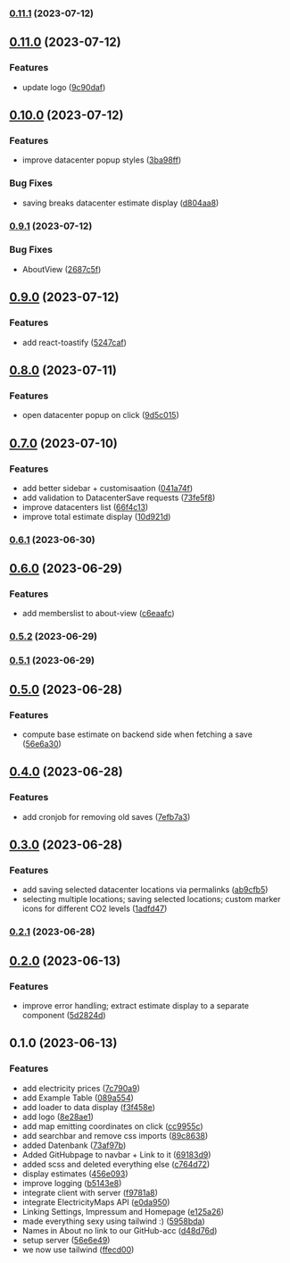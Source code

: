 

### [0.11.1](https://github.com/TeoDevGerman/CleanCloud/compare/0.11.0...0.11.1) (2023-07-12)

## [0.11.0](https://github.com/TeoDevGerman/CleanCloud/compare/0.10.0...0.11.0) (2023-07-12)


### Features

* update logo ([9c90daf](https://github.com/TeoDevGerman/CleanCloud/commit/9c90daf5332fba36fb58db8f074998d23d189771))

## [0.10.0](https://github.com/TeoDevGerman/CleanCloud/compare/0.9.1...0.10.0) (2023-07-12)


### Features

* improve datacenter popup styles ([3ba98ff](https://github.com/TeoDevGerman/CleanCloud/commit/3ba98ff5765b727fe1a9ba419997b3d43621841b))


### Bug Fixes

* saving breaks datacenter estimate display ([d804aa8](https://github.com/TeoDevGerman/CleanCloud/commit/d804aa8328944ff33f8b383c8bcc1439efa73dd2))

### [0.9.1](https://github.com/TeoDevGerman/CleanCloud/compare/0.9.0...0.9.1) (2023-07-12)


### Bug Fixes

* AboutView ([2687c5f](https://github.com/TeoDevGerman/CleanCloud/commit/2687c5f65041539e6f48e706308a864ef2b61576))

## [0.9.0](https://github.com/TeoDevGerman/CleanCloud/compare/0.8.0...0.9.0) (2023-07-12)


### Features

* add react-toastify ([5247caf](https://github.com/TeoDevGerman/CleanCloud/commit/5247cafcf2f8cb223e1f01237c5b0c49e8bea7de))

## [0.8.0](https://github.com/TeoDevGerman/CleanCloud/compare/0.7.0...0.8.0) (2023-07-11)


### Features

* open datacenter popup on click ([9d5c015](https://github.com/TeoDevGerman/CleanCloud/commit/9d5c015b32a00ce7d92ba6f31e77e2e643e94f22))

## [0.7.0](https://github.com/TeoDevGerman/CleanCloud/compare/0.6.1...0.7.0) (2023-07-10)


### Features

* add better sidebar + customisaation ([041a74f](https://github.com/TeoDevGerman/CleanCloud/commit/041a74f6a203c81244e99161009dbc48df78d824))
* add validation to DatacenterSave requests ([73fe5f8](https://github.com/TeoDevGerman/CleanCloud/commit/73fe5f8f5046448f8d707a763c457a380c78a61a))
* improve datacenters list ([66f4c13](https://github.com/TeoDevGerman/CleanCloud/commit/66f4c130eabaec315d8233fbf40335105848c321))
* improve total estimate display ([10d921d](https://github.com/TeoDevGerman/CleanCloud/commit/10d921d944926d5053722c5b086d4795621bac84))

### [0.6.1](https://github.com/TeoDevGerman/CleanCloud/compare/0.6.0...0.6.1) (2023-06-30)

## [0.6.0](https://github.com/TeoDevGerman/CleanCloud/compare/0.5.2...0.6.0) (2023-06-29)


### Features

* add memberslist to about-view ([c6eaafc](https://github.com/TeoDevGerman/CleanCloud/commit/c6eaafcbfc624a05d4c55cf368f446cbed1f329c))

### [0.5.2](https://github.com/TeoDevGerman/CleanCloud/compare/0.5.1...0.5.2) (2023-06-29)

### [0.5.1](https://github.com/TeoDevGerman/CleanCloud/compare/0.5.0...0.5.1) (2023-06-29)

## [0.5.0](https://github.com/TeoDevGerman/CleanCloud/compare/0.4.0...0.5.0) (2023-06-28)


### Features

* compute base estimate on backend side when fetching a save ([56e6a30](https://github.com/TeoDevGerman/CleanCloud/commit/56e6a3028bda8c022be3d36e734715a332064fbf))

## [0.4.0](https://github.com/TeoDevGerman/CleanCloud/compare/0.3.0...0.4.0) (2023-06-28)


### Features

* add cronjob for removing old saves ([7efb7a3](https://github.com/TeoDevGerman/CleanCloud/commit/7efb7a3ba5717d45faaacd2a17a2b2cb58179663))

## [0.3.0](https://github.com/TeoDevGerman/CleanCloud/compare/0.2.1...0.3.0) (2023-06-28)


### Features

* add saving selected datacenter locations via permalinks ([ab9cfb5](https://github.com/TeoDevGerman/CleanCloud/commit/ab9cfb5e43a8762571ed1e8bb7818fbfea25810c))
* selecting multiple locations; saving selected locations; custom marker icons for different CO2 levels ([1adfd47](https://github.com/TeoDevGerman/CleanCloud/commit/1adfd475dd8a2d01b641e5a6b1a411d6f0be507f))

### [0.2.1](https://github.com/TeoDevGerman/CleanCloud/compare/0.2.0...0.2.1) (2023-06-28)

## [0.2.0](https://github.com/TeoDevGerman/CleanCloud/compare/0.1.0...0.2.0) (2023-06-13)


### Features

* improve error handling; extract estimate display to a separate component ([5d2824d](https://github.com/TeoDevGerman/CleanCloud/commit/5d2824dc1b0bb6af9d44f19da7c23c05e688ba3d))

## 0.1.0 (2023-06-13)


### Features

* add electricity prices ([7c790a9](https://github.com/TeoDevGerman/CleanCloud/commit/7c790a96d929db883dfd2d6ff52dd75d9f19dcdd))
* add Example Table ([089a554](https://github.com/TeoDevGerman/CleanCloud/commit/089a55408a9a15584187b515892154b63eb94bf8))
* add loader to data display ([f3f458e](https://github.com/TeoDevGerman/CleanCloud/commit/f3f458ef9c50989ed3d8069366ee267b25802ff1))
* add logo ([8e28ae1](https://github.com/TeoDevGerman/CleanCloud/commit/8e28ae1e37c65608c243e22415ec26ee65db29f3))
* add map emitting coordinates on click ([cc9955c](https://github.com/TeoDevGerman/CleanCloud/commit/cc9955c181616b8ddb504f044ae476b0ded9f2d9))
* add searchbar and remove css imports ([89c8638](https://github.com/TeoDevGerman/CleanCloud/commit/89c8638056997c2bf349ff892e517f5705c91faa))
* added Datenbank ([73af97b](https://github.com/TeoDevGerman/CleanCloud/commit/73af97ba13afc4e97a347382e16d15e297a24ed2))
* Added GitHubpage to navbar + Link to it ([69183d9](https://github.com/TeoDevGerman/CleanCloud/commit/69183d9d1296e4705246d10ade7f83d41572635d))
* added scss and deleted everything else ([c764d72](https://github.com/TeoDevGerman/CleanCloud/commit/c764d725a29efe70f44bcd7afa4c695b26a2e9af))
* display estimates ([456e093](https://github.com/TeoDevGerman/CleanCloud/commit/456e0930b14e60050deceb5bd9025e2a1022fea1))
* improve logging ([b5143e8](https://github.com/TeoDevGerman/CleanCloud/commit/b5143e857f4ddb4dea98797471f066004776890b))
* integrate client with server ([f9781a8](https://github.com/TeoDevGerman/CleanCloud/commit/f9781a8b2bcff25c1c4f89eff5de2f6998016559))
* integrate ElectricityMaps API ([e0da950](https://github.com/TeoDevGerman/CleanCloud/commit/e0da950e598ba834db4344e690075ad8e04947b2))
* Linking Settings, Impressum and Homepage ([e125a26](https://github.com/TeoDevGerman/CleanCloud/commit/e125a2617aaf8fb03d3397ae51cba8231e53fdac))
* made everything sexy using tailwind :) ([5958bda](https://github.com/TeoDevGerman/CleanCloud/commit/5958bda1b3cf990adf20aa7a1f4c5d0c5814f36a))
* Names in About no link to our GitHub-acc ([d48d76d](https://github.com/TeoDevGerman/CleanCloud/commit/d48d76db94b06319de749739428dee936e955cc0))
* setup server ([56e6e49](https://github.com/TeoDevGerman/CleanCloud/commit/56e6e49757059f7028c72690367f74c8151c046a))
* we now use tailwind ([ffecd00](https://github.com/TeoDevGerman/CleanCloud/commit/ffecd006f4918706dde872ade3dc47e0f9d7f2cb))